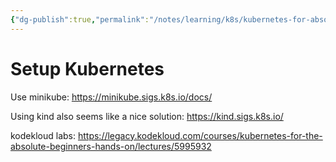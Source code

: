 ```yaml
---
{"dg-publish":true,"permalink":"/notes/learning/k8s/kubernetes-for-absolute-beginners/02-setup-kubernetes/","dgHomeLink":true,"dgPassFrontmatter":false,"dgShowBacklinks":true,"dgShowLocalGraph":true}
---
```


# Setup Kubernetes

Use minikube: <https://minikube.sigs.k8s.io/docs/>

Using kind also seems like a nice solution: <https://kind.sigs.k8s.io/>

kodekloud labs: <https://legacy.kodekloud.com/courses/kubernetes-for-the-absolute-beginners-hands-on/lectures/5995932>